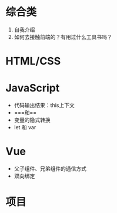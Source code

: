# 综合类
1. 自我介绍
2. 如何去接触前端的？有用过什么工具书吗？
# HTML/CSS
# JavaScript
- 代码输出结果：this上下文
- ===和==
- 变量的隐式转换
- let 和 var
# Vue
- 父子组件、兄弟组件的通信方式
- 双向绑定
# 项目
